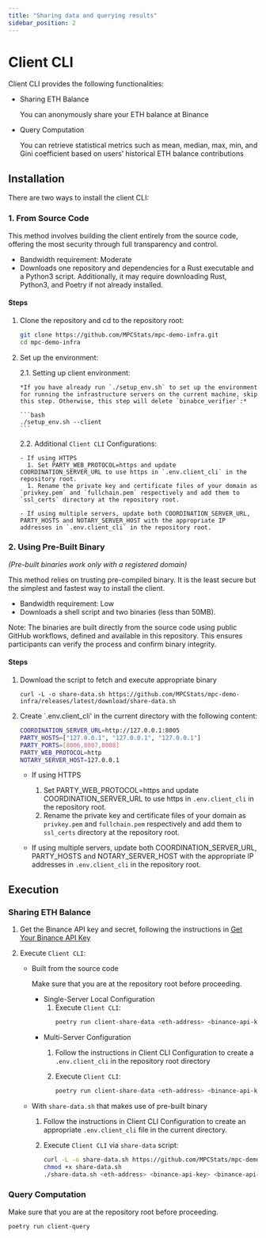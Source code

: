```yaml
---
title: "Sharing data and querying results"
sidebar_position: 2
---
```


# Client CLI
Client CLI provides the following functionalities:

- Sharing ETH Balance

  You can anonymously share your ETH balance at Binance

- Query Computation

  You can retrieve statistical metrics such as mean, median, max, min, and Gini coefficient based on users’ historical ETH balance contributions

## Installation
There are two ways to install the client CLI:

### 1. From Source Code
This method involves building the client entirely from the source code, offering the most security through full transparency and control.

- Bandwidth requirement: Moderate
- Downloads one repository and dependencies for a Rust executable and a Python3 script. Additionally, it may require downloading Rust, Python3, and Poetry if not already installed.

#### Steps
1. Clone the repository and cd to the repository root:
   ```bash
   git clone https://github.com/MPCStats/mpc-demo-infra.git
   cd mpc-demo-infra
   ```

1. Set up the environment:

   2.1. Setting up client environment:

       *If you have already run `./setup_env.sh` to set up the environment for running the infrastructure servers on the current machine, skip this step. Otherwise, this step will delete `binabce_verifier`:*

       ```bash
       ./setup_env.sh --client
       ```

   2.2. Additional `Client CLI` Configurations:

       - If using HTTPS
         1. Set PARTY_WEB_PROTOCOL=https and update COORDINATION_SERVER_URL to use https in `.env.client_cli` in the repository root.
         1. Rename the private key and certificate files of your domain as `privkey.pem` and `fullchain.pem` respectively and add them to `ssl_certs` directory at the repository root.

       - If using multiple servers, update both COORDINATION_SERVER_URL, PARTY_HOSTS and NOTARY_SERVER_HOST with the appropriate IP addresses in `.env.client_cli` in the repository root.

### 2. Using Pre-Built Binary
*(Pre-built binaries work only with a registered domain)*

This method relies on trusting pre-compiled binary. It is the least secure but the simplest and fastest way to install the client.

- Bandwidth requirement: Low
- Downloads a shell script and two binaries (less than 50MB).

Note: The binaries are built directly from the source code using public GitHub workflows, defined and available in this repository. This ensures participants can verify the process and confirm binary integrity.

#### Steps
1. Download the script to fetch and execute appropriate binary
   ```
   curl -L -o share-data.sh https://github.com/MPCStats/mpc-demo-infra/releases/latest/download/share-data.sh
   ```
1. Create `.env.client_cli' in the current directory with the following content:
   ```bash
   COORDINATION_SERVER_URL=http://127.0.0.1:8005
   PARTY_HOSTS=["127.0.0.1", "127.0.0.1", "127.0.0.1"]
   PARTY_PORTS=[8006,8007,8008]
   PARTY_WEB_PROTOCOL=http
   NOTARY_SERVER_HOST=127.0.0.1
   ```

   - If using HTTPS
     1. Set PARTY_WEB_PROTOCOL=https and update COORDINATION_SERVER_URL to use https in `.env.client_cli` in the repository root.
     1. Rename the private key and certificate files of your domain as `privkey.pem` and `fullchain.pem` respectively and add them to `ssl_certs` directory at the repository root.

   - If using multiple servers, update both COORDINATION_SERVER_URL, PARTY_HOSTS and NOTARY_SERVER_HOST with the appropriate IP addresses in `.env.client_cli` in the repository root.

## Execution

### Sharing ETH Balance
1. Get the Binance API key and secret, following the instructions in [Get Your Binance API Key](https://github.com/MPCStats/mpc-demo-infra/blob/main/mpc_demo_infra/client_cli/docker/README.md#step-1-get-your-binance-api-key)


1. Execute `Client CLI`:

   - Built from the source code

     Make sure that you are at the repository root before proceeding.

     - Single-Server Local Configuration
       1. Execute `Client CLI`:
          ```bash
          poetry run client-share-data <eth-address> <binance-api-key> <binance-api-secret>  --notary-crt-path $(pwd)/notary.crt
          ```
     - Multi-Server Configuration
       1. Follow the instructions in Client CLI Configuration to create a `.env.client_cli` in the repository root directory

       1. Execute `Client CLI`:
          ```bash
          poetry run client-share-data <eth-address> <binance-api-key> <binance-api-secret>
          ```

   - With `share-data.sh` that makes use of pre-built binary
     1. Follow the instructions in Client CLI Configuration to create an appropriate `.env.client_cli` file in the current directory.

     1. Execute `Client CLI` via `share-data` script:
        ```bash
        curl -L -o share-data.sh https://github.com/MPCStats/mpc-demo-infra/releases/latest/download/share-data.sh
        chmod +x share-data.sh
        ./share-data.sh <eth-address> <binance-api-key> <binance-api-secret>
        ```

### Query Computation
Make sure that you are at the repository root before proceeding.

```bash
poetry run client-query
```

